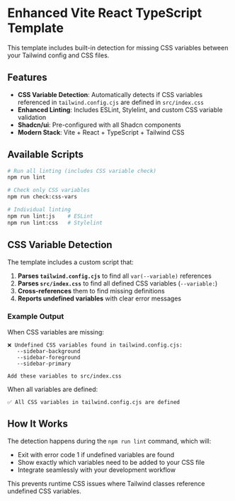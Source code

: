  
# Enhanced Vite React TypeScript Template

This template includes built-in detection for missing CSS variables between your Tailwind config and CSS files.

## Features

- **CSS Variable Detection**: Automatically detects if CSS variables referenced in `tailwind.config.cjs` are defined in `src/index.css`
- **Enhanced Linting**: Includes ESLint, Stylelint, and custom CSS variable validation
- **Shadcn/ui**: Pre-configured with all Shadcn components
- **Modern Stack**: Vite + React + TypeScript + Tailwind CSS

## Available Scripts

```bash
# Run all linting (includes CSS variable check)
npm run lint

# Check only CSS variables
npm run check:css-vars

# Individual linting
npm run lint:js    # ESLint
npm run lint:css   # Stylelint
```

## CSS Variable Detection

The template includes a custom script that:

1. **Parses `tailwind.config.cjs`** to find all `var(--variable)` references
2. **Parses `src/index.css`** to find all defined CSS variables (`--variable:`)
3. **Cross-references** them to find missing definitions
4. **Reports undefined variables** with clear error messages

### Example Output

When CSS variables are missing:
```
❌ Undefined CSS variables found in tailwind.config.cjs:
   --sidebar-background
   --sidebar-foreground
   --sidebar-primary

Add these variables to src/index.css
```

When all variables are defined:
```
✅ All CSS variables in tailwind.config.cjs are defined
```

## How It Works

The detection happens during the `npm run lint` command, which will:
- Exit with error code 1 if undefined variables are found
- Show exactly which variables need to be added to your CSS file
- Integrate seamlessly with your development workflow

This prevents runtime CSS issues where Tailwind classes reference undefined CSS variables.